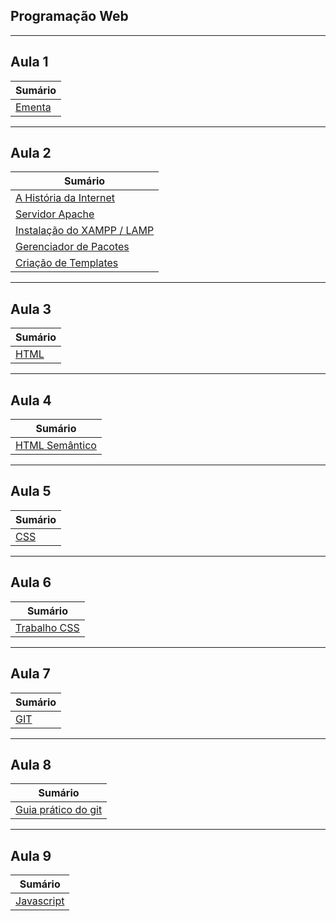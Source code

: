 ## Programação Web

---

## Aula 1

| Sumário                    |
| -------------------------- |
| [Ementa](./aula-1-ementa/) |

---

## Aula 2

| Sumário                                                 |
| ------------------------------------------------------- |
| [A História da Internet](./aula-2-historia-internet/)   |
| [Servidor Apache](./aula-2-servidor-apache/)            |
| [Instalação do XAMPP / LAMP](./aula-2-xampp/)           |
| [Gerenciador de Pacotes](./aula-2-gerenciador-pacotes/) |
| [Criação de Templates](./aula-2-criacao-templates/)     |

---

## Aula 3

| Sumário                |
| ---------------------- |
| [HTML](./aula-3-html/) |

---

## Aula 4

| Sumário                                    |
| ------------------------------------------ |
| [HTML Semântico](./aula-4-html-semantico/) |

---

## Aula 5

| Sumário              |
| -------------------- |
| [CSS](./aula-5-css/) |

---

## Aula 6

| Sumário                                |
| -------------------------------------- |
| [Trabalho CSS](./aula-6-trabalho-css/) |

---

## Aula 7

| Sumário              |
| -------------------- |
| [GIT](./aula-7-git/) |

---

## Aula 8

| Sumário                                                               |
| --------------------------------------------------------------------- |
| [Guia prático do git](https://github.com/emalherbi/git-descomplicado) |

---

## Aula 9

| Sumário                            |
| ---------------------------------- |
| [Javascript](./aula-9-javascript/) |

